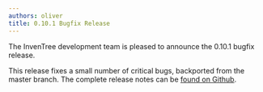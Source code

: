 ```yaml
---
authors: oliver
title: 0.10.1 Bugfix Release
---
```


The InvenTree development team is pleased to announce the 0.10.1 bugfix release.

This release fixes a small number of critical bugs, backported from the master branch. The complete release notes can be [found on Github](https://github.com/inventree/InvenTree/releases/tag/0.10.1).
